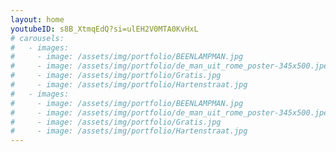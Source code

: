 ```yaml
---
layout: home
youtubeID: s8B_XtmqEdQ?si=ulEH2V0MTA0KvHxL
# carousels:
#   - images: 
#     - image: /assets/img/portfolio/BEENLAMPMAN.jpg
#     - image: /assets/img/portfolio/de_man_uit_rome_poster-345x500.jpeg
#     - image: /assets/img/portfolio/Gratis.jpg
#     - image: /assets/img/portfolio/Hartenstraat.jpg
#   - images: 
#     - image: /assets/img/portfolio/BEENLAMPMAN.jpg
#     - image: /assets/img/portfolio/de_man_uit_rome_poster-345x500.jpeg
#     - image: /assets/img/portfolio/Gratis.jpg
#     - image: /assets/img/portfolio/Hartenstraat.jpg
---
```

